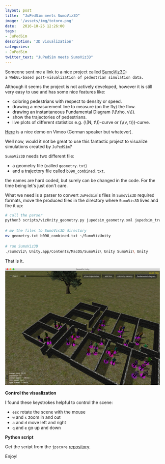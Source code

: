 ```yaml
---
layout: post
title:  "JuPedSim meets SumoViz3D"
image: '/assets/img/totoro.png'
date:   2016-10-25 12:26:00
tags:
- JuPedSim
description: '3D visualization'
categories:
- JuPedSim
twitter_text: "JuPedSim meets SumoViz3D"
---
```



<script src="https://cdn.mathjax.org/mathjax/latest/MathJax.js?config=TeX-AMS-MML_HTMLorMML" type="text/javascript"></script>

 Someone sent me a link to a nice project called [SumoViz3D](https://github.com/danielbuechele/SumoViz3D):  
`a WebGL-based post-visualization of pedestrian simulation data.` 
 
 
 Although it seems the project is not actively developed, however it is still very easy to use and has some nice features
 like:
 
 - coloring pedestrians with respect to density or speed.
 - drawing a measurement line to measure (on the fly) the flow. 
 - drawing an instantaneous Fundamental Diagram (\\(\rho, v\\)).
 - show the trajectories of pedestrians.
 - live plots of different statistics e.g. (\\(N, t\\))-curve or (\\(v, t\\))-curve.

[Here](https://vimeo.com/100908789) is a nice demo on Vimeo (German speaker but whatever).

Well now, would it not be great to use this fantastic project to visualize simulations created by `JuPedSim`?

`SumoViz3D` needs two different file: 

- a geometry file (called `geometry.txt`) 
- and a trajectory file called `b090_combined.txt`.

the names are hard coded, but surely can be changed in the code. For the time being
 let's just don't care. 
 
What we need is a parser to convert `JuPedSim`'s files in `SumoVis3D` required formats, move the 
produced files in the directory where `SumoVis3D` lives and fire it up:

```bash
# call the parser 
python3 scripts/vizUnity_geometry.py jupedsim_geometry.xml jupedsim_trajectory.xml

# mv the files to SumoVis3D directory
mv geometry.txt b090_combined.txt ~/SumoVizUnity

# run SumoViz3D
./SumoViz\ Unity.app/Contents/MacOS/SumoViz\ Unity SumoViz\ Unity
```

That is it. 

![simulation](../assets/img/sumoviz.png)


**Control the visualization**

I found these keystrokes helpful to control the scene: 

- `esc` rotate the scene with the mouse
- `w` and `s` zoom in and out
- `a` and `d` move left and right
- `q` and `e` go up and down

**Python script** 

Get the script from the `jpscore` [repository](https://cst.version.fz-juelich.de/jupedsim/jpscore/blob/develop/scripts/vizUnity_geometry.py). 

Enjoy!

